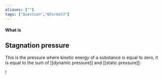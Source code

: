 ```yaml
---
aliases: [""]
tags: ["Question","QFormat3"]
---
```


#### What is
## Stagnation pressure
This is the pressure where kinetic energy of a substance is equal to zero, it is equal to the sum of [[dynamic pressure]] and [[static pressure]]:

!